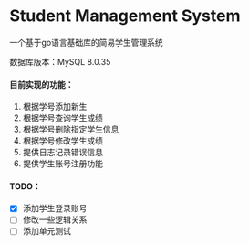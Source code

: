 # Student Management System

一个基于go语言基础库的简易学生管理系统

数据库版本：MySQL 8.0.35

 

#### 目前实现的功能：

1. 根据学号添加新生 
2. 根据学号查询学生成绩 
3. 根据学号删除指定学生信息 
4. 根据学号修改学生成绩 
5. 提供日志记录错误信息
6. 提供学生账号注册功能



#### TODO：

- [x] 添加学生登录账号 
- [ ] 修改一些逻辑关系
- [ ] 添加单元测试 
